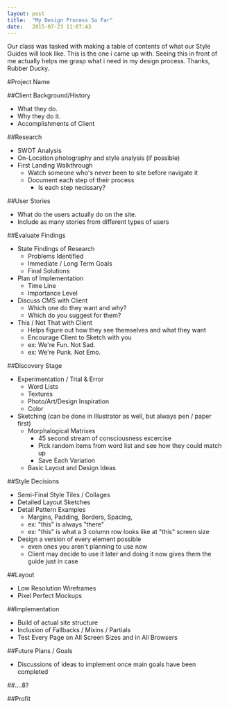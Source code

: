 ```yaml
---
layout: post
title:  "My Design Process So Far"
date:   2015-07-23 11:07:43
---
```


Our class was tasked with making a table of contents of what our Style Guides will look like. This is the one i came up with. Seeing this in front of me actually helps me grasp what i need in my design process. Thanks, Rubber Ducky.


#Project Name

##Client Background/History
- What they do.
- Why they do it.
- Accomplishments of Client

##Research
- SWOT Analysis
- On-Location photography and style analysis (if possible)
- First Landing Walkthrough
    + Watch someone who's never been to site before navigate it
    + Document each step of their process
        * Is each step necissary?
    
##User Stories
- What do the users actually do on the site.
- Include as many stories from different types of users

##Evaluate Findings
- State Findings of Research
    + Problems Identified
    + Immediate / Long Term Goals
    + Final Solutions
- Plan of Implementation
    + Time Line
    + Importance Level
- Discuss CMS with Client
    + Which one do they want and why?
    + Which do you suggest for them?
- This / Not That with Client
    + Helps figure out how they see themselves and what they want
    + Encourage Client to Sketch with you
    + ex: We're Fun. Not Sad.
    + ex: We're Punk. Not Emo.

##Discovery Stage
- Experimentation / Trial & Error
    + Word Lists
    + Textures
    + Photo/Art/Design Inspiration
    + Color
- Sketching (can be done in Illustrator as well, but always pen / paper first)
    + Morphalogical Matrixes
        * 45 second stream of consciousness excercise
        * Pick random items from word list and see how they could match up
        * Save Each Variation
    + Basic Layout and Design Ideas

##Style Decisions
- Semi-Final Style Tiles / Collages
- Detailed Layout Sketches
- Detail Pattern Examples
    + Margins, Padding, Borders, Spacing, 
    + ex: "this" is always "there"
    + ex: "this" is what a 3 column row looks like at "this" screen size
- Design a version of every element possible
    + even ones you aren't planning to use now
    + Client may decide to use it later and doing it now gives them the guide just in case

##Layout
- Low Resolution Wireframes
- Pixel Perfect Mockups

##Implementation
- Build of actual site structure
- Inclusion of Fallbacks / Mixins / Partials
- Test Every Page on All Screen Sizes and in All Browsers

##Future Plans / Goals
- Discussions of ideas to implement once main goals have been completed

##....8?

##Profit